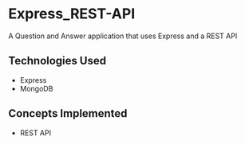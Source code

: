 # Express_REST-API

A Question and Answer application that uses Express and a REST API

## Technologies Used

- Express
- MongoDB

## Concepts Implemented

- REST API
